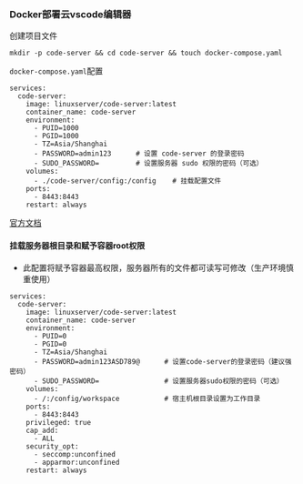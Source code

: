 ### Docker部署云vscode编辑器

创建项目文件
```
mkdir -p code-server && cd code-server && touch docker-compose.yaml
```



`docker-compose.yaml`配置

```
services:
  code-server:
    image: linuxserver/code-server:latest
    container_name: code-server
    environment:
      - PUID=1000
      - PGID=1000
      - TZ=Asia/Shanghai
      - PASSWORD=admin123      # 设置 code-server 的登录密码
      - SUDO_PASSWORD=         # 设置服务器 sudo 权限的密码（可选）
    volumes:
      - ./code-server/config:/config    # 挂载配置文件
    ports:
      - 8443:8443
    restart: always
```





[官方文档](https://docs.linuxserver.io/images/docker-code-server/)


#### 挂载服务器根目录和赋予容器root权限

- 此配置将赋予容器最高权限，服务器所有的文件都可读写可修改（生产环境慎重使用）

```
services:
  code-server:
    image: linuxserver/code-server:latest
    container_name: code-server
    environment:
      - PUID=0
      - PGID=0
      - TZ=Asia/Shanghai
      - PASSWORD=admin123ASD789@      # 设置code-server的登录密码（建议强密码）
      - SUDO_PASSWORD=                # 设置服务器sudo权限的密码（可选）
    volumes:
      - /:/config/workspace           # 宿主机根目录设置为工作目录
    ports:
      - 8443:8443
    privileged: true
    cap_add:
      - ALL
    security_opt:
      - seccomp:unconfined
      - apparmor:unconfined
    restart: always
```

